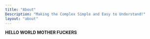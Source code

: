 ```yaml
---
title: "About"
Description: "Making the Complex Simple and Easy to Understand!"
layout: "about"
---
```


**HELLO WORLD MOTHER FUCKERS**

